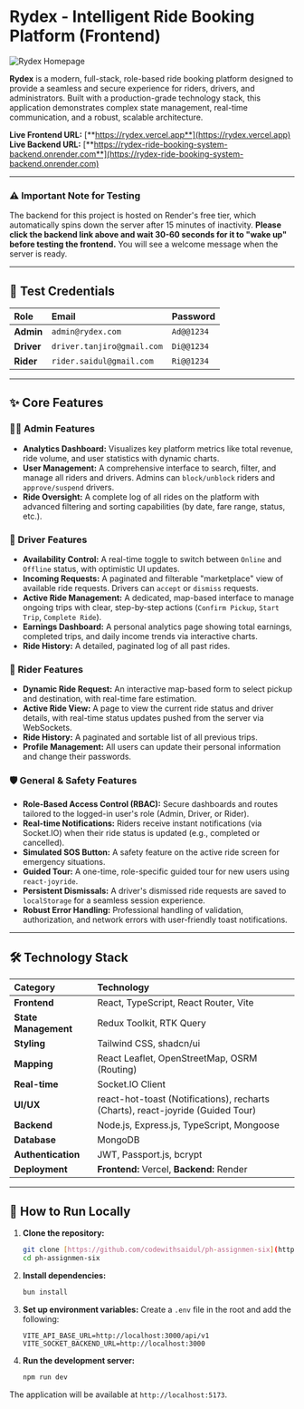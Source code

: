 # Rydex - Intelligent Ride Booking Platform (Frontend)

![Rydex Homepage](https://rydex.vercel.app/home.png)
<!-- <img src="./public/home.png" alt="rydex photo" /> -->

**Rydex** is a modern, full-stack, role-based ride booking platform designed to provide a seamless and secure experience for riders, drivers, and administrators. Built with a production-grade technology stack, this application demonstrates complex state management, real-time communication, and a robust, scalable architecture.

**Live Frontend URL:** [**https://rydex.vercel.app**](https://rydex.vercel.app)
**Live Backend URL:** [**https://rydex-ride-booking-system-backend.onrender.com**](https://rydex-ride-booking-system-backend.onrender.com)

---

### ⚠️ Important Note for Testing

The backend for this project is hosted on Render's free tier, which automatically spins down the server after 15 minutes of inactivity. **Please click the backend link above and wait 30-60 seconds for it to "wake up" before testing the frontend.** You will see a welcome message when the server is ready.

---

## 🔑 Test Credentials

| Role | Email | Password |
| :--- | :--- | :--- |
| **Admin** | `admin@rydex.com` | `Ad@@1234` |
| **Driver** | `driver.tanjiro@gmail.com` | `Di@@1234` |
| **Rider** | `rider.saidul@gmail.com` | `Ri@@1234` |

---

## ✨ Core Features

### 👨‍💼 Admin Features
- **Analytics Dashboard:** Visualizes key platform metrics like total revenue, ride volume, and user statistics with dynamic charts.
- **User Management:** A comprehensive interface to search, filter, and manage all riders and drivers. Admins can `block/unblock` riders and `approve/suspend` drivers.
- **Ride Oversight:** A complete log of all rides on the platform with advanced filtering and sorting capabilities (by date, fare range, status, etc.).

### 🚗 Driver Features
- **Availability Control:** A real-time toggle to switch between `Online` and `Offline` status, with optimistic UI updates.
- **Incoming Requests:** A paginated and filterable "marketplace" view of available ride requests. Drivers can `accept` or `dismiss` requests.
- **Active Ride Management:** A dedicated, map-based interface to manage ongoing trips with clear, step-by-step actions (`Confirm Pickup`, `Start Trip`, `Complete Ride`).
- **Earnings Dashboard:** A personal analytics page showing total earnings, completed trips, and daily income trends via interactive charts.
- **Ride History:** A detailed, paginated log of all past rides.

### 🧍 Rider Features
- **Dynamic Ride Request:** An interactive map-based form to select pickup and destination, with real-time fare estimation.
- **Active Ride View:** A page to view the current ride status and driver details, with real-time status updates pushed from the server via WebSockets.
- **Ride History:** A paginated and sortable list of all previous trips.
- **Profile Management:** All users can update their personal information and change their passwords.

### 🛡️ General & Safety Features
- **Role-Based Access Control (RBAC):** Secure dashboards and routes tailored to the logged-in user's role (Admin, Driver, or Rider).
- **Real-time Notifications:** Riders receive instant notifications (via Socket.IO) when their ride status is updated (e.g., completed or cancelled).
- **Simulated SOS Button:** A safety feature on the active ride screen for emergency situations.
- **Guided Tour:** A one-time, role-specific guided tour for new users using `react-joyride`.
- **Persistent Dismissals:** A driver's dismissed ride requests are saved to `localStorage` for a seamless session experience.
- **Robust Error Handling:** Professional handling of validation, authorization, and network errors with user-friendly toast notifications.

---

## 🛠️ Technology Stack

| Category | Technology |
| :--- | :--- |
| **Frontend** | React, TypeScript, React Router, Vite |
| **State Management** | Redux Toolkit, RTK Query |
| **Styling** | Tailwind CSS, shadcn/ui |
| **Mapping** | React Leaflet, OpenStreetMap, OSRM (Routing) |
| **Real-time** | Socket.IO Client |
| **UI/UX**| react-hot-toast (Notifications), recharts (Charts), react-joyride (Guided Tour) |
| **Backend** | Node.js, Express.js, TypeScript, Mongoose |
| **Database** | MongoDB |
| **Authentication** | JWT, Passport.js, bcrypt |
| **Deployment** | **Frontend:** Vercel, **Backend:** Render |

---

## 🚀 How to Run Locally

1.  **Clone the repository:**
    ```bash
    git clone [https://github.com/codewithsaidul/ph-assignmen-six](https://github.com/codewithsaidul/ph-assignmen-six)
    cd ph-assignmen-six
    ```
2.  **Install dependencies:**
    ```bash
    bun install
    ```
3.  **Set up environment variables:**
    Create a `.env` file in the root and add the following:
    ```
    VITE_API_BASE_URL=http://localhost:3000/api/v1
    VITE_SOCKET_BACKEND_URL=http://localhost:3000
    ```
4.  **Run the development server:**
    ```bash
    npm run dev
    ```

The application will be available at `http://localhost:5173`.